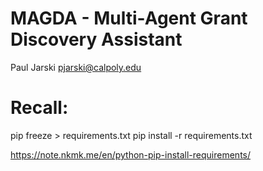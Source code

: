 # MAGDA - Multi-Agent Grant Discovery Assistant
Paul Jarski     pjarski@calpoly.edu




# Recall:
pip freeze > requirements.txt
pip install -r requirements.txt

https://note.nkmk.me/en/python-pip-install-requirements/